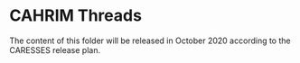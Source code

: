 # CAHRIM Threads
The content of this folder will be released in October 2020 according to the CARESSES release plan.